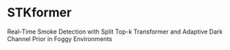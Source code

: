 # STKformer
Real-Time Smoke Detection with Split Top-k Transformer and Adaptive Dark Channel Prior in Foggy Environments
